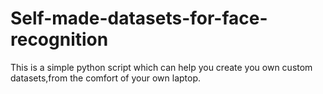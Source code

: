 # Self-made-datasets-for-face-recognition

This is a simple python script which can help you create you own custom datasets,from the comfort of your own laptop.
